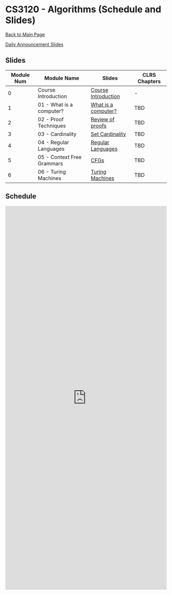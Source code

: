 CS3120 - Algorithms (Schedule and Slides)
===============================

[Back to Main Page](../readme.html)

[Daily Announcement Slides](./dailyannouncements.pptx)

<a name="slides"></a>Slides
--------------------------------------- 

|Module Num|Module Name|Slides|CLRS Chapters|
|-|---|---|---|
|0|Course Introduction|[Course Introduction](./00-courseintroduction.pptx)|-|
|1|01 - What is a computer?|[What is a computer?](./01-WhatIsAComputer.pptx)|TBD|
|2|02 - Proof Techniques|[Review of proofs](./02-ReviewOfProofs.pptx)|TBD|
|3|03 - Cardinality|[Set Cardinality](./03-Cardinality.pptx)|TBD|
|4|04 - Regular Languages|[Regular Languages](./04-RegularLanguages.pptx)|TBD|
|5|05 - Context Free Grammars|[CFGs](./05-ContextFreeLanguages.pptx)|TBD|
|6|06 - Turing Machines|[Turing Machines](./06-TuringMachines.pptx)|TBD|



<a name="schedule"></a>Schedule
--------------------------------------- 

 
<iframe width="100%" height="1200px" frameborder="0" src="https://docs.google.com/spreadsheets/d/e/2PACX-1vROWn3lLlYn3ic7Y7WGE4JjRRZEZ3szketLjs1l9NPpqttLwBpY7V2NPT-zsCrgvxxvHuHDptLHJ-a6/pubhtml?gid=0&amp;single=true&amp;widget=true&amp;headers=false"></iframe>
 
